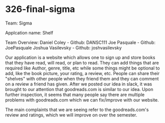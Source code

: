 # 326-final-sigma

Team:
Sigma

Applcation name: 
Shelf

Team Overview:
Daniel Coley - Github: DANSC111
Joe Pasquale - Github: JoePasquale
Joshua Vasilevsky - Github: joshvasilevsky

Our application is a website which allows one to sign up and store books that they have read, will read, or plan to read. They can add things that are required like Author, genre, title, etc while some things might be optional to add, like the book picture, your rating, a review, etc. People can share their "shelves" with other people when they friend them and they can comment on a review a friend has given. 
After we posted our idea in slack, it was brought to our attention that goodreads.com is similar to our idea. Upon further inspection, it seems that many people say there are multiple problems with goodreads.com which we can fix/improve with our website.

The main complaints that we are seeing refer to the goodreads.com's review and ratings, which we will improve on over the semester.